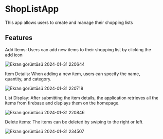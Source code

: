 # ShopListApp
This app allows users to create and manage their shopping lists
## Features
Add Items: 
Users can add new items to their shopping list by clicking the add icon

![Ekran görüntüsü 2024-01-31 220644](https://github.com/yusufgulumser/ShopListApp/assets/141070340/5987c5b8-d7e4-4f7a-ad54-3edf0706663b)

Item Details: 
When adding a new item, users can specify the name, quantity, and category.

![Ekran görüntüsü 2024-01-31 220718](https://github.com/yusufgulumser/ShopListApp/assets/141070340/0ecf0147-230d-4589-b808-569fece7edf5)

List Display: 
After submitting the item details, the application retrieves all the items from firebase and displays them on the homepage.

![Ekran görüntüsü 2024-01-31 220846](https://github.com/yusufgulumser/ShopListApp/assets/141070340/c5dcb0d7-c878-48fc-93b9-f6fb412ff3a0)

Delete items:
The items can be deleted by swiping to the right or left.

![Ekran görüntüsü 2024-01-31 234507](https://github.com/yusufgulumser/ShopListApp/assets/141070340/591bccf4-9d6f-43e1-94d6-7105a3a9b052)



